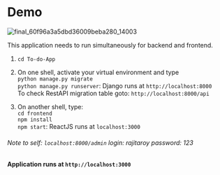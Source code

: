 # Demo  
![final_60f96a3a5dbd36009beba280_14003](https://user-images.githubusercontent.com/68264150/126642561-5a86b06e-8eb7-4f8c-81a2-dea0a095f2fe.gif)


This application needs to run simultaneously for backend and frontend.  

1. `cd To-do-App`  

2. On one shell, activate your virtual environment and type  
`python manage.py migrate`  
`python manage.py runserver`: Django runs at `http://localhost:8000`  
To check RestAPI migration table goto: `http://localhost:8000/api`  

3. On another shell, type:  
`cd frontend`  
`npm install`  
`npm start`: ReactJS runs at `localhost:3000`  

###### Note to self: `localhost:8000/admin` login: rajitaroy password: 123

#### Application runs at `http://localhost:3000`
                                                         
